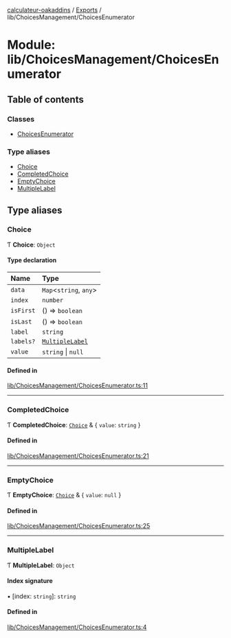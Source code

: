[calculateur-oakaddins](../README.md) / [Exports](../modules.md) / lib/ChoicesManagement/ChoicesEnumerator

# Module: lib/ChoicesManagement/ChoicesEnumerator

## Table of contents

### Classes

- [ChoicesEnumerator](../classes/lib_choicesmanagement_choicesenumerator.choicesenumerator.md)

### Type aliases

- [Choice](lib_choicesmanagement_choicesenumerator.md#choice)
- [CompletedChoice](lib_choicesmanagement_choicesenumerator.md#completedchoice)
- [EmptyChoice](lib_choicesmanagement_choicesenumerator.md#emptychoice)
- [MultipleLabel](lib_choicesmanagement_choicesenumerator.md#multiplelabel)

## Type aliases

### Choice

Ƭ **Choice**: `Object`

#### Type declaration

| Name | Type |
| :------ | :------ |
| `data` | `Map`<`string`, `any`\> |
| `index` | `number` |
| `isFirst` | () => `boolean` |
| `isLast` | () => `boolean` |
| `label` | `string` |
| `labels?` | [`MultipleLabel`](lib_choicesmanagement_choicesenumerator.md#multiplelabel) |
| `value` | `string` \| ``null`` |

#### Defined in

[lib/ChoicesManagement/ChoicesEnumerator.ts:11](https://github.com/P0ulpy/Configurateur-OakAddins/blob/cf4ecab/src/lib/ChoicesManagement/ChoicesEnumerator.ts#L11)

___

### CompletedChoice

Ƭ **CompletedChoice**: [`Choice`](lib_choicesmanagement_choicesenumerator.md#choice) & { `value`: `string`  }

#### Defined in

[lib/ChoicesManagement/ChoicesEnumerator.ts:21](https://github.com/P0ulpy/Configurateur-OakAddins/blob/cf4ecab/src/lib/ChoicesManagement/ChoicesEnumerator.ts#L21)

___

### EmptyChoice

Ƭ **EmptyChoice**: [`Choice`](lib_choicesmanagement_choicesenumerator.md#choice) & { `value`: ``null``  }

#### Defined in

[lib/ChoicesManagement/ChoicesEnumerator.ts:25](https://github.com/P0ulpy/Configurateur-OakAddins/blob/cf4ecab/src/lib/ChoicesManagement/ChoicesEnumerator.ts#L25)

___

### MultipleLabel

Ƭ **MultipleLabel**: `Object`

#### Index signature

▪ [index: `string`]: `string`

#### Defined in

[lib/ChoicesManagement/ChoicesEnumerator.ts:4](https://github.com/P0ulpy/Configurateur-OakAddins/blob/cf4ecab/src/lib/ChoicesManagement/ChoicesEnumerator.ts#L4)
